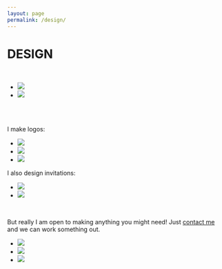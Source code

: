 ```yaml
---
layout: page
permalink: /design/
---
```


<h1 class="page-heading">DESIGN</h1>
<br>
<ul class="pic">
	<li class="exp"><img src="/img/wisc.png" /></li>
	<li class="exp"><img src="/img/brambl.png" /></li>
	
</ul>
<br>
<br>

<p>I make logos:</p>

<ul class="pic">
	<li class="thirty"><img src="/img/region.png" /></li>
	<li class="thirty"><img src="/img/mcblogo.png" /></li>
	<li class="thirty"><img src="/img/natca.png" /></li>
</ul>

<p>I also design invitations:</p>

<ul class="pic">
	<li class="exp"><img src="/img/snin.png" /></li>
	<li class="exp"><img src="/img/jin.png" /></li>
</ul>

<p><br /></p>
<p>But really I am open to making anything you might need! Just <a href="mailto:schmeicheldesigns@gmail.com">contact me</a> and we can work something out.</p>

<ul class="pic">
	<li class="thirty"><img src="/img/wrinkle.png" /></li>
	<li class="thirty"><img src="/img/epiph.png" /></li>
	<li class="thirty"><img src="/img/lotf.png" /></li>
</ul>

<br>
